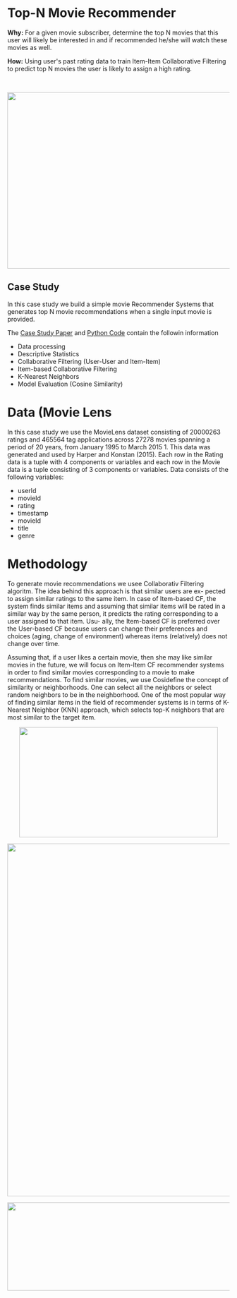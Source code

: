 # Top-N Movie Recommender

**Why:** For a given movie subscriber, determine the top N movies that this user will likely be interested in and if recommended he/she will watch these movies as well.

**How:** Using user's past rating data to train Item-Item Collaborative Filtering to predict top N movies the user is likely to assign a high rating.

<br>

<p align="center">
    <img src="https://miro.medium.com/max/1132/1*N0-ikjPv4RUVvS-6KCgLPg.jpeg?raw=true"
  width=699" height="400">
</p> 
                         
## Case Study 
In this case study we build a simple movie Recommender Systems that generates top N movie recommendations when a single input movie is provided.

The <a href="https://github.com/TatevKaren/data-science-popular-algorithms/blob/main/TopN_MovieRecommender.pdf"> Case Study Paper</a> and <a href="https://github.com/TatevKaren/DataScience/blob/main/TopN_MovieRecommender.py">Python Code</a> contain the followin information<br>

- Data processing
- Descriptive Statistics
- Collaborative Filtering (User-User and Item-Item)
- Item-based Collaborative Filtering
- K-Nearest Neighbors
- Model Evaluation (Cosine Similarity)

# Data (Movie Lens
In this case study we use the MovieLens dataset consisting of 20000263 ratings and 465564 tag applications across 27278 movies spanning a period of 20 years, from January 1995 to March 2015 1. This data was generated and used by Harper and Konstan (2015). Each row in the Rating data is a tuple with 4 components or variables and each row in the Movie data is a tuple consisting of 3 components or variables. Data consists of the following variables:
- userId
- movieId
- rating
- timestamp
- movieId
- title
- genre

# Methodology
To generate movie recommendations we usee Collaborativ Filtering algoritm. The idea behind this approach is that similar users are ex- pected to assign similar ratings to the same item. In case of Item-based CF, the system finds similar items and assuming that similar items will be rated in a similar way by the same person, it predicts the rating corresponding to a user assigned to that item. Usu- ally, the Item-based CF is preferred over the User-based CF because users can change their preferences and choices (aging, change of environment) whereas items (relatively) does not change over time.

Assuming that, if a user likes a certain movie, then she may like similar movies in the future, we will focus on Item-Item CF recommender systems in order to find similar movies corresponding to a movie to make recommendations. To find similar movies, we use Cosidefine the concept of similarity or neighborhoods. One can select all the neighbors or select random neighbors to be in the neighborhood. One of the most popular way of finding similar items in the field of recommender systems is in terms of K-Nearest Neighbor (KNN) approach, which selects top-K neighbors that are most similar to the target item.

<p align="center">
    <img src="https://github.com/TatevKaren/TatevKaren-data-science-portfolio/blob/main/Movie_Recommender/Movie%20Similarity.png?raw=true"
  width=450" height="250">
</p> 
<p align="center">
<img src="https://github.com/TatevKaren/TatevKaren-data-science-portfolio/blob/main/Movie_Recommender/Recommender%20Model%20Evaluation.png?raw=true"
  width=700" height="800">
</p> 
                              
<p align="center">
<img src="https://github.com/TatevKaren/TatevKaren-data-science-portfolio/blob/main/Movie_Recommender/Recommender%20Model%20Sample%20Output.png?raw=true"
  width=600" height="200">
</p> 





